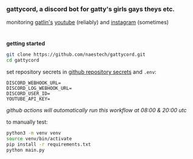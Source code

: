 ### gattycord, a discord bot for gatty's girls gays theys etc.
monitoring [gatlin's](https://gatlinmusic.com/) [youtube](https://www.youtube.com/c/gatlinmusic) (reliably) and [instagram](https://www.instagram.com/gatlin/) (sometimes)

#

**getting started**
```bash
git clone https://github.com/naestech/gattycord.git
cd gattycord
```


set repository secrets in [github repository secrets](https://docs.github.com/en/actions/security-for-github-actions/security-guides/using-secrets-in-github-actions) and `.env`:

    DISCORD_WEBHOOK_URL=
    DISCORD_LOG_WEBHOOK_URL=
    DISCORD_USER_ID=
    YOUTUBE_API_KEY=


*github actions will automatically run this workflow at 08:00 & 20:00 utc*

to manually test:
```bash
python3 -m venv venv
source venv/bin/activate
pip install -r requirements.txt
python main.py
```

#

